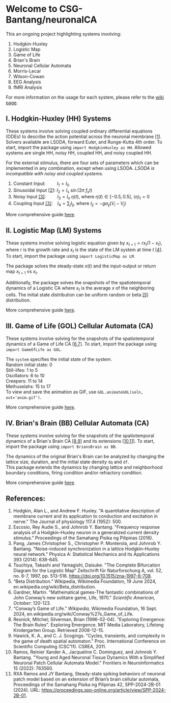 # Welcome to CSG-Bantang/neuronalCA

This an ongoing project highlighting systems involving:
1) Hodgkin-Huxley
2) Logistic Map
3) Game of Life
4) Brian's Brain
5) Neuronal Cellular Automata
6) Morris-Lecar
7) Wilson-Cowan
8) EEG Analysis
9) fMRI Analysis

For more information on the usage for each system, please refer to the [wiki page](https://github.com/CSG-Bantang/neuronalCA/wiki).

## I. Hodgkin-Huxley (HH) Systems
These systems involve solving coupled ordinary differential equations (ODEs) to describe the action potential across the neuronal membrane [[1]](#1). Solvers available are LSODA, forward Euler, and Runge-Kutta 4th order. To start, import the package using  `import HodgkinHuxley as HH`. Allowed systems are single HH, noisy HH, coupled HH, and noisy coupled HH.

For the external stimulus, there are four sets of parameters which can be implemented in any combination, except when using LSODA. *LSODA is incompatible with noisy and coupled systems.*
1) Constant Input: &emsp;&emsp; $I_{1} = I_0$
2) Sinusoidal Input [[2]](#2): $I_{2} = I_s~\sin(2\pi~f_s t)$
3) Noisy Input [[3]](#3): &emsp;&emsp; $I_{3} = I_n~\eta(t)$, where $\eta(t)\in[-0.5,0.5]$, $\langle \eta \rangle_t = 0$
4) Coupling Input [[3]](#3): &ensp; $I_{4} = \sum_{j} I_{ij}$, where $I_{ij} = -g a_{ij} (V_i-V_j)$

More comprehensive guide [here](https://github.com/CSG-Bantang/neuronalCA/wiki/Hodgkin‐Huxley-(HH)-Systems).

## II. Logistic Map (LM) Systems
These systems involve solving logistic equation given by $x_{t+1} = r x_{t} (1-x_{t})$, where
$r$ is the growth rate and $x_{t}$ is the state of the LM system at time $t$  [[4]](#4). To start, import the package using `import LogisticMap as LM`. 

The package solves the steady-state $x(t)$ and the input-output or return map $x_{t+1}$ vs $x_{t}$.

Additionally, the package solves the snapshots of the spatiotemporal dynamics of a Logistic CA where $x_{t}$ is the average $x$ of the neighboring cells. The initial state distribution can be uniform random or beta [[5]](#5) distribution.

More comprehensive guide [here](https://github.com/CSG-Bantang/neuronalCA/wiki/Logistic-Map-(LM)-Systems).

## III. Game of Life (GOL) Cellular Automata (CA)
These systems involve solving for the snapshots of the spatiotemporal dynamics of a Game of Life CA  [[6,7]](#6). To start, import the package using `import GameOfLife as GOL`. 

The `system` specifies the initial state of the system. <br>
Random initial state: 0 <br>
Still-lifes: 1 to 5 <br>
Oscillators: 6 to 10 <br>
Creepers: 11 to 14 <br>
Methuselahs: 15 to 17 <br>
To view and save the animation as GIF, use `GOL.animateGOL(soln, out='anim.gif')`.

More comprehensive guide [here](https://github.com/CSG-Bantang/neuronalCA/wiki/Game-of-Life-(GOL)-Cellular-Automata-(CA)).

## IV. Brian's Brain (BB) Cellular Automata (CA)
These systems involve solving for the snapshots of the spatiotemporal dynamics of a Brian's Brain CA [[8,9]](#8) and its extensions [[10,11]](#10). To start, import the package using `import BriansBrain as BB`. 

The dynamics of the original Brian's Brain can be analyzed by changing the lattice size, duration, and the initial state density `dq` and `df`. <br>
This package extends the dynamics by changing lattice and neighborhood boundary conditions, firing condition and/or refractory condition.

More comprehensive guide [here](https://github.com/CSG-Bantang/neuronalCA/wiki/Brian's-Brain-(BB)-Cellular-Automata-(CA)).

## References:

1. <a name="1"></a>Hodgkin, Alan L., and Andrew F. Huxley. "A quantitative description of membrane current and its application to conduction and excitation in nerve." The Journal of physiology 117.4 (1952): 500.
2. <a name="2"></a>Escosio, Rey Audie S., and Johnrob Y. Bantang. "Frequency response analysis of a Hodgkin-Huxley neuron in a generalized current density stimulus." Proceedings of the Samahang Pisika ng Pilipinas (2016).
3. <a name="3"></a>Pang, James Christopher S., Christopher P. Monterola, and Johnrob Y. Bantang. "Noise-induced synchronization in a lattice Hodgkin–Huxley neural network." Physica A: Statistical Mechanics and its Applications 393 (2014): 638-645.
4. <a name="4"></a>Tsuchiya, Takashi and Yamagishi, Daisuke. "The Complete Bifurcation Diagram for the Logistic Map" Zeitschrift für Naturforschung A, vol. 52, no. 6-7, 1997, pp. 513-516. https://doi.org/10.1515/zna-1997-6-708.
5. <a name="5"></a>“Beta Distribution.” Wikipedia, Wikimedia Foundation, 19 June 2024, en.wikipedia.org/wiki/Beta_distribution. 
6. <a name="6"></a>Gardner, Martin. "Mathematical games-The fantastic combinations of John Conway’s new solitaire game, Life, 1970." _Scientific American, October_: 120-123.
7. <a name="7"></a>“Conway’s Game of Life.” _Wikipedia_, Wikimedia Foundation, 16 Sept. 2024, en.wikipedia.org/wiki/Conway%27s_Game_of_Life.
8. <a name="8"></a>Resnick, Mitchel; Silverman, Brian (1996-02-04). "Exploring Emergence: The Brain Rules". Exploring Emergence. MIT Media Laboratory, Lifelong Kindergarten Group. Retrieved 2008-12-15.
9. <a name="9"></a>Hawick, K. A., and C. J. Scogings. "Cycles, transients, and complexity in the game of death spatial automaton." Proc. International Conference on Scientific Computing (CSC’11). CSREA, 2011.
10. <a name="10"></a>Ramos, Reinier Xander A., Jacqueline C. Dominguez, and Johnrob Y. Bantang. "Young and Aged Neuronal Tissue Dynamics With a Simplified Neuronal Patch Cellular Automata Model." Frontiers in Neuroinformatics 15 (2022): 763560.
11. <a name="11"></a>RXA Ramos and JY Bantang, Steady-state spiking behaviors of neuronal patch model based on an extension of Brian’s brain cellular automata, Proceedings of the Samahang Pisika ng Pilipinas 42, SPP-2024-2B-01 (2024). URL: https://proceedings.spp-online.org/article/view/SPP-2024-2B-01.